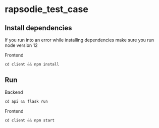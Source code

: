 # rapsodie_test_case

## Install dependencies

If you run into an error while installing dependencies make sure you run node version 12

Frontend
```js
cd client && npm install
```

## Run

Backend
```js
cd api && flask run
```
Frontend
```js
cd client && npm start
```
